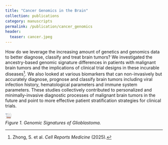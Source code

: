 ```yaml
---
title: "Cancer Genomics in the Brain"
collection: publications
category: manuscripts
permalink: /publication/cancer_genomics
header:
  teaser: cancer.jpeg
---
```


How do we leverage the increasing amount of genetics and genomics data to better diagnose, classify and treat brain tumors? We investigated the ancestry-based genomic signature differences in patients with malignant brain tumors and the implications of clinical trial designs in these incurable diseases[^1]. We also looked at various biomarkers that can non-invasively but accurately diagnose, prognose and classify brain tumors including viral infection history, hematological parameters and immune system parameters. These studies collectively contributed to personalized and minimally-invasive diagnostic processes of malignant brain tumors in the future and point to more effective patient stratification strategies for clinical trials.


<p class="img-clamp">
  <img src="/images/cancer.jpeg" alt="cancer" width="20" height="20">
  <br>
  <em>Figure 1. Genomic Signatures of Glioblastoma.</em>
</p>



[^1]: Zhong, S. et al. *Cell Reports Medicine* (2025).
